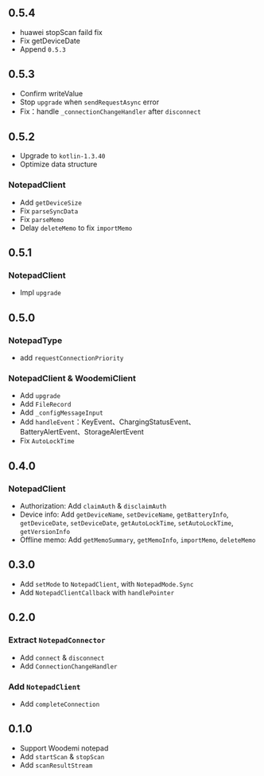 ## 0.5.4

- huawei stopScan faild fix
- Fix getDeviceDate
- Append `0.5.3`

## 0.5.3

- Confirm writeValue
- Stop `upgrade` when `sendRequestAsync` error
- Fix：handle `_connectionChangeHandler` after `disconnect `

## 0.5.2

- Upgrade to `kotlin-1.3.40`
- Optimize data structure

### NotepadClient
- Add `getDeviceSize`
- Fix `parseSyncData`
- Fix `parseMemo`
- Delay `deleteMemo` to fix `importMemo`

## 0.5.1

### NotepadClient

- Impl `upgrade`

## 0.5.0

### NotepadType
- add `requestConnectionPriority`

### NotepadClient & WoodemiClient
- Add `upgrade`
- Add `FileRecord`
- Add `_configMessageInput`
- Add `handleEvent`：KeyEvent、ChargingStatusEvent、BatteryAlertEvent、StorageAlertEvent
- Fix `AutoLockTime`

## 0.4.0

### NotepadClient

- Authorization: Add `claimAuth` & `disclaimAuth`
- Device info: Add `getDeviceName`, `setDeviceName`, `getBatteryInfo`, `getDeviceDate`, `setDeviceDate`, `getAutoLockTime`, `setAutoLockTime`, `getVersionInfo`
- Offline memo: Add `getMemoSummary`, `getMemoInfo`, `importMemo`, `deleteMemo`

## 0.3.0

- Add `setMode` to `NotepadClient`, with `NotepadMode.Sync`
- Add `NotepadClientCallback` with `handlePointer`

## 0.2.0

### Extract `NotepadConnector`
- Add `connect` & `disconnect`
- Add `ConnectionChangeHandler`

### Add `NotepadClient`
- Add `completeConnection`

## 0.1.0

- Support Woodemi notepad
- Add `startScan` & `stopScan`
- Add `scanResultStream`
